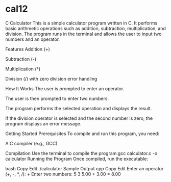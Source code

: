 # cal12
C Calculator
This is a simple calculator program written in C. It performs basic arithmetic operations such as addition, subtraction, multiplication, and division. The program runs in the terminal and allows the user to input two numbers and an operator.

Features
Addition (+)

Subtraction (-)

Multiplication (*)

Division (/) with zero division error handling

How It Works
The user is prompted to enter an operator.

The user is then prompted to enter two numbers.

The program performs the selected operation and displays the result.

If the division operator is selected and the second number is zero, the program displays an error message.

Getting Started
Prerequisites
To compile and run this program, you need:

A C compiler (e.g., GCC)

Compilation
Use the terminal to compile the program:gcc calculator.c -o calculator
Running the Program
Once compiled, run the executable:

bash
Copy
Edit
./calculator
Sample Output
cpp
Copy
Edit
Enter an operator (+, -, *, /): +
Enter two numbers: 5 3
5.00 + 3.00 = 8.00
